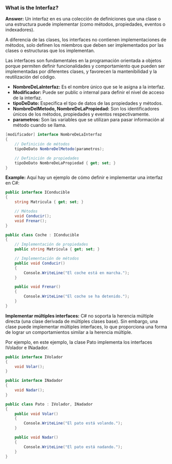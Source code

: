 ### What is the Interfaz?

**Answer:** Un interfaz en es una colección de definiciones que una clase o una estructura puede implementar (como métodos, propiedades, eventos o indexadores).

A diferencia de las clases, los interfaces no contienen implementaciones de métodos, solo definen los miembros que deben ser implementados por las clases o estructuras que los implementan.

Las interfaces son fundamentales en la programación orientada a objetos porque permiten definir funcionalidades y comportamiento que pueden ser implementadas por diferentes clases, y favorecen la mantenibilidad y la reutilización del código.

- **NombreDeLaInterfaz:** Es el nombre único que se le asigna a la interfaz.
- **Modificador:** Puede ser public o internal para definir el nivel de acceso de la interfaz.
- **tipoDeDato:** Especifica el tipo de datos de las propiedades y métodos.
- **NombreDelMetodo, NombreDeLaPropiedad:** Son los identificadores únicos de los métodos, propiedades y eventos respectivamente.
- **parametros:** Son las variables que se utilizan para pasar información al método cuando se llama.

```csharp
[modificador] interface NombreDeLaInterfaz
{
    // Definición de métodos
    tipoDeDato NombreDelMetodo(parametros);

    // Definición de propiedades
    tipoDeDato NombreDeLaPropiedad { get; set; }
}
```

**Example:** Aquí hay un ejemplo de cómo definir e implementar una interfaz en C#:

```csharp
public interface IConducible
{
    string Matricula { get; set; }

    // Métodos
    void Conducir();
    void Frenar();
}

public class Coche : IConducible
{
    // Implementación de propiedades
    public string Matricula { get; set; }

    // Implementación de métodos
    public void Conducir()
    {
        Console.WriteLine("El coche está en marcha.");
    }

    public void Frenar()
    {
        Console.WriteLine("El coche se ha detenido.");
    }
}
```

**Implementar múltiples interfaces:** C# no soporta la herencia múltiple directa (una clase derivada de múltiples clases base). Sin embargo, una clase puede implementar múltiples interfaces, lo que proporciona una forma de lograr un comportamientos similar a la herencia múltiple.

Por ejemplo, en este ejemplo, la clase Pato implementa los interfaces IVolador e INadador.

```csharp
public interface IVolador
{
    void Volar();
}

public interface INadador
{
    void Nadar();
}

public class Pato : IVolador, INadador
{
    public void Volar()
    {
        Console.WriteLine("El pato está volando.");
    }

    public void Nadar()
    {
        Console.WriteLine("El pato está nadando.");
    }
}
```
